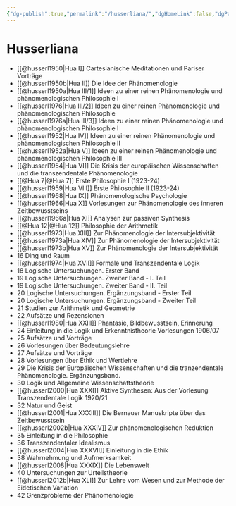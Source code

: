```yaml
---
{"dg-publish":true,"permalink":"/husserliana/","dgHomeLink":false,"dgPassFrontmatter":false}
---
```


# Husserliana
- [[@husserl1950|Hua I]] Cartesianische Meditationen und Pariser Vorträge
- [[@husserl1950b|Hua II]] Die Idee der Phänomenologie
- [[@husserl1950a|Hua III/1]] Ideen zu einer reinen Phänomenologie und phänomenologischen Philosophie I
- [[@husserl1976|Hua III/2]] Ideen zu einer reinen Phänomenologie und phänomenologischen Philosophie
- [[@husserl1976a|Hua III/3]]   Ideen zu einer reinen Phänomenologie und phänomenologischen Philosophie I
- [[@husserl1952|Hua IV]]  Ideen zu einer reinen Phänomenologie und phänomenologischen Philosophie II
- [[@husserl1952a|Hua V]]   Ideen zu einer reinen Phänomenologie und phänomenologischen Philosophie III
- [[@husserl1954|Hua VI]] Die Krisis der europäischen Wissenschaften und die transzendentale Phänomenologie 
- [[@Hua 7|@Hua 7]] Erste Philosophie I (1923-24)
- [[@husserl1959|Hua VIII]]  Erste Philosophie II (1923-24)
- [[@husserl1968|Hua IX]]   Phänomenologische Psychologie
- [[@husserl1966|Hua X]]  Vorlesungen zur Phänomenologie des inneren Zeitbewusstseins
- [[@husserl1966a|Hua XI]] Analysen zur passiven Synthesis
- [[@Hua 12|@Hua 12]]  Philosophie der Arithmetik
- [[@husserl1973|Hua XIII]]  Zur Phänomenologie der Intersubjektivität
- [[@husserl1973a|Hua XIV]]  Zur Phänomenologie der Intersubjektivität
- [[@husserl1973b|Hua XV]]  Zur Phänomenologie der Intersubjektivität
- 16  Ding und Raum
- [[@husserl1974|Hua XVII]] Formale und Transzendentale Logik
- 18  Logische Untersuchungen. Erster Band
- 19  Logische Untersuchungen. Zweiter Band - I. Teil
- 19  Logische Untersuchungen. Zweiter Band - II. Teil
- 20  Logische Untersuchungen. Ergänzungsband - Erster Teil
- 20  Logische Untersuchungen. Ergänzungsband - Zweiter Teil
- 21  Studien zur Arithmetik und Geometrie
- 22  Aufsätze und Rezensionen
- [[@husserl1980|Hua XXIII]]  Phantasie, Bildbewusstsein, Erinnerung
- 24  Einleitung in die Logik und Erkenntnistheorie Vorlesungen 1906/07
- 25  Aufsätze und Vorträge
- 26  Vorlesungen über Bedeutungslehre
- 27  Aufsätze und Vorträge
- 28  Vorlesungen über Ethik und Wertlehre
- 29  Die Krisis der Europäischen Wissenschaften und die tranzendentale Phänomenologie. Ergänzungsband.
- 30  Logik und Allgemeine Wissenschaftstheorie
- [[@husserl2000|Hua XXXI]]  Aktive Synthesen: Aus der Vorlesung Transzendentale Logik 1920/21
- 32  Natur und Geist
- [[@husserl2001|Hua XXXIII]] Die Bernauer Manuskripte über das Zeitbewusstsein
- [[@husserl2002b|Hua XXXIV]]  Zur phänomenologischen Reduktion
- 35  Einleitung in die Philosophie
- 36  Transzendentaler Idealismus
- [[@husserl2004|Hua XXXVII]]  Einleitung in die Ethik
- 38  Wahrnehmung und Aufmerksamkeit
- [[@husserl2008|Hua XXXIX]]  Die Lebenswelt
- 40  Untersuchungen zur Urteilstheorie
- [[@husserl2012b|Hua XLI]]  Zur Lehre vom Wesen und zur Methode der Eidetischen Variation
- 42  Grenzprobleme der Phänomenologie